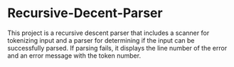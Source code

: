 # Recursive-Decent-Parser

This project is a recursive descent parser that includes a scanner for tokenizing input and a parser for determining if the input can be successfully parsed. 
If parsing fails, it displays the line number of the error and an error message with the token number.
